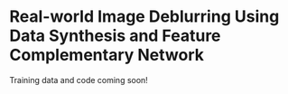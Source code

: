 # Real-world Image Deblurring Using Data Synthesis and Feature Complementary Network

Training data and code coming soon!
